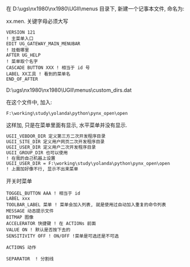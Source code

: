 在 D:\ugs\nx1980\nx1980\UGII\menus 目录下, 新建一个记事本文件, 命名为: 

xx.men. 关键字母必须大写

```men
VERSION 121
! 主菜单入口
EDIT UG_GATEWAY_MAIN_MENUBAR
! 挂载哪里
AFTER UG_HELP  
! 菜单取个名字
CASCADE BUTTON XXX ! 相当于 id 号
LABEL XX工具 ! 看到的菜单名
END_OF_AFTER

```

D:\ugs\nx1980\nx1980\UGII\menus\custom_dirs.dat

在这个文件中, 加入:

```men
F:\working\study\yolanda\python\pynx_open\open
```

这样加, 只是在菜单里面有显示, 水平菜单并没有显示.

```txt
UGII_VEBDOR_DIR 定义第三方二次开发程序目录
UGII_SITE_DIR 定义用户网页二次开发程序目录
UGII_USER_DIR 定义用户二次开发程序目录
UGII_GROUP_DIR 也可以使用
! 在我的自己机器上设置
UGII_USER_DIR = F:\working\study\yolanda\python\pynx_open\open
! 上面加好像不行, 显示不出来菜单
```

开关时菜单

```men
TOGGEL_BUTTON AAA ! 相当于 id
LABEL xxx
TOOLBAR_LABEL 菜单 ! 菜单会加入列表, 就是使用过自动加入重复的命令列表
MESSAGE 动态提示文件
BITMAP 图像
ACCELERATOR 快捷键 ! 在 ACTIONs 前面
VALUE ON ! 默认是否按下去的
SENSITIVITY OFF ! ON/OFF !菜单是可选还是不可选

ACTIONS 动作

SEPARATOR  ! 分割线
```



